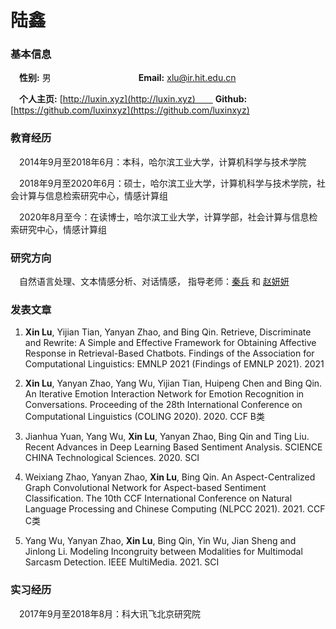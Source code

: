 # 陆鑫

### 基本信息

　**性别:** 男　　　　　　　　　　**Email:** xlu@ir.hit.edu.cn

　**个人主页:** [http://luxin.xyz](http://luxin.xyz)　　 **Github:** [https://github.com/luxinxyz](https://github.com/luxinxyz)


### 教育经历 
　2014年9月至2018年6月：本科，哈尔滨工业大学，计算机科学与技术学院

　2018年9月至2020年6月：硕士，哈尔滨工业大学，计算机科学与技术学院，社会计算与信息检索研究中心，情感计算组

　2020年8月至今：在读博士，哈尔滨工业大学，计算学部，社会计算与信息检索研究中心，情感计算组
 
### 研究方向
　自然语言处理、文本情感分析、对话情感， 指导老师：[秦兵](http://ir.hit.edu.cn/~qinb) 和 [赵妍妍](http://ir.hit.edu.cn/~yanyan)

### 发表文章
 1. **Xin Lu**, Yijian Tian, Yanyan Zhao, and Bing Qin. Retrieve, Discriminate and Rewrite: A Simple and Effective Framework for Obtaining Affective Response in Retrieval-Based Chatbots. Findings of the Association for Computational Linguistics: EMNLP 2021 (Findings of EMNLP 2021). 2021

 2. **Xin Lu**, Yanyan Zhao, Yang Wu, Yijian Tian, Huipeng Chen and Bing Qin. An Iterative Emotion Interaction Network for Emotion Recognition in Conversations. Proceeding of the 28th International Conference on Computational Linguistics (COLING 2020). 2020. CCF B类

 3. Jianhua Yuan, Yang Wu, **Xin Lu**, Yanyan Zhao, Bing Qin and Ting Liu. Recent Advances in Deep Learning Based Sentiment Analysis. SCIENCE CHINA Technological Sciences. 2020. SCI

 4. Weixiang Zhao, Yanyan Zhao, **Xin Lu**, Bing Qin. An Aspect-Centralized Graph Convolutional Network for Aspect-based Sentiment Classification. The 10th CCF International Conference on Natural Language Processing and Chinese Computing (NLPCC 2021). 2021. CCF C类

 5. Yang Wu, Yanyan Zhao, **Xin Lu**, Bing Qin, Yin Wu, Jian Sheng and Jinlong Li. Modeling Incongruity between Modalities for Multimodal Sarcasm Detection. IEEE MultiMedia. 2021. SCI

### 实习经历
　2017年9月至2018年8月：科大讯飞北京研究院

